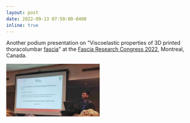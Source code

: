```yaml
---
layout: post
date: 2022-09-13 07:59:00-0400
inline: true
---
```



Another podium presentation on "Viscoelastic properties of 3D printed thoracolumbar [fascia](https://www.researchgate.net/publication/363581651_Viscoelastic_Properties_of_a_3D_Printed_Analogue_of_Thoracolumbar_Fascia)" at the [Fascia Research Congress 2022](https://fasciaresearchsociety.org/), Montreal, Canada.


<img src="assets/img/frc_presentation.jpeg" 
     alt="FRC Presentation"
	 width="250" />